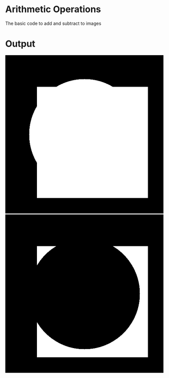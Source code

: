 # Arithmetic Operations
The basic code to add and subtract to images

# Output
<img src="add.jpg">
<img src="sub.jpg">